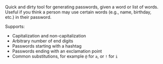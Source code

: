 Quick and dirty tool for generating passwords, given a word or list of words. Useful if you think a person may use certain words (e.g., name, birthday, etc.) in their password.

Supports: 
- Capitalization and non-capitalization
- Arbitrary number of end digits
- Passwords starting with a hashtag
- Passwords ending with an exclamation point
- Common substitutions, for example `@` for `a`, or `!` for `i`
